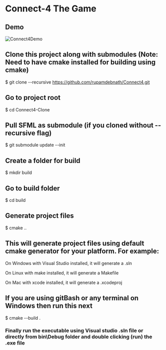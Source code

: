 # Connect-4 The Game

## Demo

![Connect4Demo](https://user-images.githubusercontent.com/44625252/162564921-b8d80428-7bd8-446b-8e78-0ffb9b9520d4.gif)

## Clone this project along with submodules (Note: Need to have cmake installed for building using cmake)
$ git clone --recursive https://github.com/rupamdebnath/Connect4.git

## Go to project root
$ cd Connect4-Clone

## Pull SFML as submodule (if you cloned without --recursive flag)
$ git submodule update --init

## Create a folder for build
$ mkdir build

## Go to build folder
$ cd build

## Generate project files
$ cmake ..

## This will generate project files using default cmake generator for your platform. For example:
On Windows with Visual Studio installed, it will generate a .sln

On Linux with make installed, it will generate a Makefile

On Mac with xcode installed, it will generate a .xcodeproj

## If you are using gitBash or any terminal on Windows then run this next

$ cmake --build .

### Finally run the executable using Visual studio .sln file or directly from bin\Debug folder and double clicking (run) the .exe file

